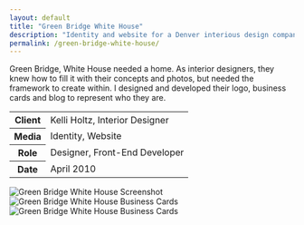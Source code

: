 ```yaml
---
layout: default
title: "Green Bridge White House"
description: "Identity and website for a Denver interious design company"
permalink: /green-bridge-white-house/
---
```


<section class="grid grid-item-12/12">
	<div class="grid-item-12/12 grid-item-7/12@md">
		<p>Green Bridge, White House needed a home. As interior designers, they knew how to fill it with their concepts and photos, but needed the framework to create within. I designed and developed their logo, business cards and blog to represent who they are.</p>
	</div>
	<aside class="project-meta grid-item-12/12 grid-item-5/12@md">
		<table>
			<tbody>
				<tr>
					<th>Client</th>
					<td>Kelli Holtz, Interior Designer</td>
				</tr>
				<tr>
					<th>Media</th>
					<td>Identity, Website</td>
				</tr>
				<tr>
					<th>Role</th>
					<td>Designer, Front-End Developer</td>
				</tr>
				<tr>
					<th>Date</th>
					<td>April 2010</td>
				</tr>
			</tbody>
		</table>
	</aside>
</section>
<section class="grid grid-item-12/12">
		<img class="grid-item-12/12" src="//jessetrippe-cdn-173419.appspot.com/portfolio/gbwh-1.png" alt="Green Bridge White House Screenshot">
		<img class="grid-item-12/12 grid-item-6/12@md" src="//jessetrippe-cdn-173419.appspot.com/portfolio/gbwh-2.png" alt="Green Bridge White House Business Cards">
		<img class="grid-item-12/12 grid-item-6/12@md" src="//jessetrippe-cdn-173419.appspot.com/portfolio/gbwh-3.png" alt="Green Bridge White House Business Cards">
</section>
